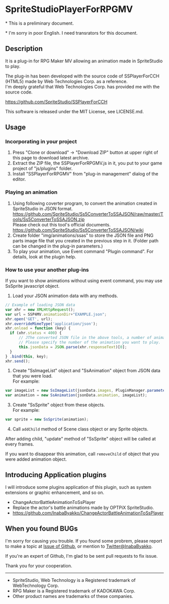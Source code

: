 # SpriteStudioPlayerForRPGMV

\* This is a preliminary document.

\* I'm sorry in poor English. 
I need transrators for this document.

## Description

It is a plug-in for RPG Maker MV allowing an animation made in SpriteStudio to play.

The plug-in has been developed with the source code of SSPlayerForCCH (HTML5) made by Web Technologies Corp. as a reference.  
I'm deeply grateful that Web Technologies Corp. has provided me with the source code.

https://github.com/SpriteStudio/SSPlayerForCCH

This software is released under the MIT License, see LICENSE.md.

## Usage

### Incorporating in your project

1. Press "Clone or download" -> "Download ZIP" button at upper right of this page to download latest archive. 
1. Extract the ZIP file, the SSPlayerForRPGMV.js in it, you put to your game project of "js/plugins" folder.
1. Install "SSPlayerForRPGMV" from "plug-in management" dialog of the editor.

### Playing an animation

1. Using following coverter program, to convert the animation created in SpriteStudio in JSON format.  
  https://github.com/SpriteStudio/Ss5ConverterToSSAJSON/raw/master/Tools/Ss5ConverterToSSAJSON.zip  
  Please check out this tool's official documents.
  https://github.com/SpriteStudio/Ss5ConverterToSSAJSON/wiki
1. Create folder "img/animations/ssas" to store the JSON file and PNG parts image file that you created in the previous step in it. (Folder path can be changed in the plug-in parameters.)
1. To play your animation, use Event command "Plugin command". For details, look at the plugin help.

### How to use your another plug-ins

If you want to show animations without using event command, you may use SsSprite javascript object. 

1. Load your JSON animation data with any methods.  

  ```JavaScript
// Example of loading JSON data
var xhr = new XMLHttpRequest();
var url = SSP4MV.animationDir+"EXAMPLE.json";
xhr.open('GET', url);
xhr.overrideMimeType('application/json');
xhr.onload = function (key) {
    if (xhr.status < 400) {
        // JThe converted JSON file in the above tools, a number of animation data exists.
        // Please specify the number of the animation you want to play.
        this.jsonData = JSON.parse(xhr.responseText)[0];
    }
} .bind(this, key);
xhr.send();
```
1. Create "SsImageList" object and "SsAnimation" object from JSON data that you were load.  
 For example:
 
  ```JavaScript
var imageList = new SsImageList(jsonData.images, PluginManager.parameters('SSPlayerForRPGMV')['Animation File Path'], true);
var animation = new SsAnimation(jsonData.animation, imageList);
```

3. Create "SsSprite" object from these objects.  
For example:
  
  ```JavaScript
var sprite = new SsSprite(animation);
  ```
  
4. Call `addChild` method of Scene class object or any Sprite objects.

After adding child, "update" method of "SsSprite" object will be called at every frames.

If you want to disappear this animation, call `removeChild` of object that you were added animation object. 

## Introducing Application plugins

I will introduce some plugins application of this plugin, such as system extensions or graphic enhancement, and so on.

- ChangeActorBattleAnimationToSsPlayer
 - Replace the actor's battle animations made by OPTPiX SpriteStudio.
 - https://github.com/InabaByakko/ChangeActorBattleAnimationToSsPlayer

## When you found BUGs

I'm sorry for causing you trouble. If you found some probrem, please report to make a topic at [Issue of Github](https://github.com/InabaByakko/SSPlayerForRPGMV/issues), or mention to [Twitter@InabaByakko](https://twitter.com/InabaByakko).

If you're an expert of Github, I'm glad to be sent pull requests to fix issue.

Thank you for your cooperation.

---

* SpriteStudio, Web Technology is a Registered trademark of WebTechnology Corp.
* RPG Maker is a Registered trademark of KADOKAWA Corp.
* Other product names are trademarks of these companies.
